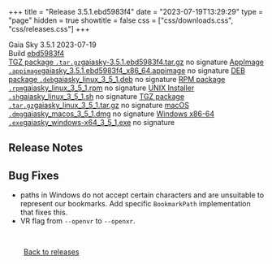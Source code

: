 +++
title = "Release 3.5.1.ebd5983f4"
date = "2023-07-19T13:29:29"
type = "page"
hidden = true
showtitle = false
css = ["css/downloads.css", "css/releases.css"]
+++

<div class="download-container">
<div id="download-title">
<i class="gs-mdi-tag"></i>
Gaia Sky <span class="downloads-version">3.5.1</span> 
<time class="downloads-releasedate" datetime="2023-07-19T13:29:29" title="Published: 2023-07-19T13:29:29"><i class="gs-mdi-calendar"></i> 2023-07-19</time>
<div class="downloads-build">Build <a href='https://codeberg.org/gaiasky/gaiasky/commit/ebd5983f4' target='_blank'>ebd5983f4</a></div></div>
<div class="download-section">
<a href="https://gaia.ari.uni-heidelberg.de/gaiasky/releases/3.5.1.ebd5983f4/gaiasky-3.5.1.ebd5983f4.tar.gz" class="download-button"><i class="gs-mdi-zip-box icon-button"></i> TGZ package <code>.tar.gz</code><span class="download-sub">gaiasky-3.5.1.ebd5983f4.tar.gz</span></a>
<span class="signature">no signature</span>
<a href="https://gaia.ari.uni-heidelberg.de/gaiasky/releases/3.5.1.ebd5983f4/gaiasky_3.5.1.ebd5983f4_x86_64.appimage" class="download-button"><i class="gs-material-symbols-box icon-button"></i> AppImage <code>.appimage</code><span class="download-sub">gaiasky_3.5.1.ebd5983f4_x86_64.appimage</span></a>
<span class="signature">no signature</span>
<a href="https://gaia.ari.uni-heidelberg.de/gaiasky/releases/3.5.1.ebd5983f4/gaiasky_linux_3_5_1.deb" class="download-button"><i class="gs-mdi-debian icon-button"></i> DEB package <code>.deb</code><span class="download-sub">gaiasky_linux_3_5_1.deb</span></a>
<span class="signature">no signature</span>
<a href="https://gaia.ari.uni-heidelberg.de/gaiasky/releases/3.5.1.ebd5983f4/gaiasky_linux_3_5_1.rpm" class="download-button"><i class="gs-mdi-fedora icon-button"></i> RPM package <code>.rpm</code><span class="download-sub">gaiasky_linux_3_5_1.rpm</span></a>
<span class="signature">no signature</span>
<a href="https://gaia.ari.uni-heidelberg.de/gaiasky/releases/3.5.1.ebd5983f4/gaiasky_linux_3_5_1.sh" class="download-button"><i class="gs-token-unix icon-button"></i> UNIX Installer <code>.sh</code><span class="download-sub">gaiasky_linux_3_5_1.sh</span></a>
<span class="signature">no signature</span>
<a href="https://gaia.ari.uni-heidelberg.de/gaiasky/releases/3.5.1.ebd5983f4/gaiasky_linux_3_5_1.tar.gz" class="download-button"><i class="gs-mdi-zip-box icon-button"></i> TGZ package <code>.tar.gz</code><span class="download-sub">gaiasky_linux_3_5_1.tar.gz</span></a>
<span class="signature">no signature</span>
<a href="https://gaia.ari.uni-heidelberg.de/gaiasky/releases/3.5.1.ebd5983f4/gaiasky_macos_3_5_1.dmg" class="download-button"><i class="gs-fa6-brands-apple icon-button"></i> macOS <code>.dmg</code><span class="download-sub">gaiasky_macos_3_5_1.dmg</span></a>
<span class="signature">no signature</span>
<a href="https://gaia.ari.uni-heidelberg.de/gaiasky/releases/3.5.1.ebd5983f4/gaiasky_windows-x64_3_5_1.exe" class="download-button"><i class="gs-fa6-brands-windows icon-button"></i> Windows x86-64 <code>.exe</code><span class="download-sub">gaiasky_windows-x64_3_5_1.exe</span></a>
<span class="signature">no signature</span>
</div>
</div>

<section class="release-notes">

# Release Notes


## Bug Fixes
- paths in Windows do not accept certain characters and are unsuitable to represent our bookmarks. Add specific `BookmarkPath` implementation that fixes this.
- VR flag from `--openvr` to `--openxr`.
</section>


<p class="center-text" style="padding: 30px;"><a href="/downloads/releases"><i class="gs-mdi-arrow-left-bold-circle"></i> Back to releases</a>
</p>
